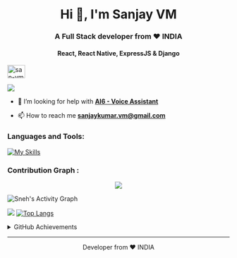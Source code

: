 <h1 align="center">Hi 👋, I'm Sanjay VM</h1>
<h3 align="center">A Full Stack developer from ❤️ INDIA</h3>
<h4 align="center">React, React Native, ExpressJS & Django</h4>

<a href="https://www.linkedin.com/in/sanvm" target="blank"><img align="center" src="https://raw.githubusercontent.com/rahuldkjain/github-profile-readme-generator/master/src/images/icons/Social/linked-in-alt.svg" alt="san-vm" height="30" width="40" /></a>


![](https://komarev.com/ghpvc/?username=san-vm)


- 🤝 I’m looking for help with **[AI6 - Voice Assistant](https://github.com/san-vm/AI6)**

- 📫 How to reach me **sanjaykumar.vm@gmail.com**

</p>


<h3 align="left">Languages and Tools:</h3>

[![My Skills](https://skillicons.dev/icons?i=anaconda,nodejs,javascript,typescript,vite,react,expressjs,nextjs,redux,nginx,aws,azure,androidstudio,apple,figma,arduino,cpp,cs,dotnet,redis,mysql,postgresql,mongodb,firebase,python,django,flask,selenium,docker,kubernetes,dynamodb,java,kotlin,eclipse,tauri,html,git,gitlab,graphql,bash,gradle,jenkins,powershell,qt,opencv,cloudflare,arch,debian,linux,sqlite,rust,svelte,swift,postman,raspberrypi,php,spring,vscode,pytorch,tensorflow&theme=light&perline=20)](https://skillicons.dev)


### Contribution Graph :

<p align="center">
		<img src="https://streak-stats.demolab.com?user=san-vm&theme=gruvbox_duo&hide_border=true&date_format=M%20j%5B%2C%20Y%5D&fire=DD0000"/>
</p>

<img alt="Sneh's Activity Graph" src="https://github-readme-activity-graph.vercel.app/graph?username=san-vm&bg_color=1F222E&color=F8D866&line=F85D7F&point=FFFFFF&hide_border=true" />

<br>

![](https://github-readme-stats.vercel.app/api?username=san-vm&theme=tokyonight&count_private=true&show_icons=true&cache_seconds=900) [![Top Langs](https://github-readme-stats.vercel.app/api/top-langs/?username=san-vm&theme=tokyonight)](https://github.com/san-vm)

<details>
	<summary>GitHub Achievements</summary>
	<br/>
<p align="left"> <a href="https://github.com/san-vm"><img src="https://github-profile-trophy.vercel.app/?username=san-vm&theme=tokyonight" alt="san-vm" /></a></p>

</details>

<hr>
<p align="center">
Developer from ❤️ INDIA
</p>
<br>
